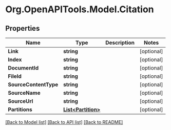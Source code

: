 # Org.OpenAPITools.Model.Citation

## Properties

Name | Type | Description | Notes
------------ | ------------- | ------------- | -------------
**Link** | **string** |  | [optional] 
**Index** | **string** |  | [optional] 
**DocumentId** | **string** |  | [optional] 
**FileId** | **string** |  | [optional] 
**SourceContentType** | **string** |  | [optional] 
**SourceName** | **string** |  | [optional] 
**SourceUrl** | **string** |  | [optional] 
**Partitions** | [**List&lt;Partition&gt;**](Partition.md) |  | [optional] 

[[Back to Model list]](../../README.md#documentation-for-models) [[Back to API list]](../../README.md#documentation-for-api-endpoints) [[Back to README]](../../README.md)

